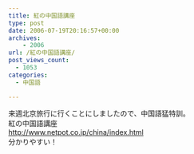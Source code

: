 ```yaml
---
title: 紅の中国語講座
type: post
date: 2006-07-19T20:16:57+00:00
archives:
    - 2006
url: /紅の中国語講座/
post_views_count:
  - 1053
categories:
  - 中国語

---
```

来週北京旅行に行くことにしましたので、中国語猛特訓。  
紅の中国語講座  
<http://www.netpot.co.jp/china/index.html>  
分かりやすい！